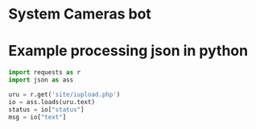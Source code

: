 # System Cameras bot

# Example processing json in python
```python
import requests as r
import json as ass

uru = r.get('site/iupload.php')
io = ass.loads(uru.text)
status = io["status"]
msg = io["text"]
```
